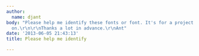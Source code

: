 ```yaml
---
author:
  name: djant
body: "Please help me identify these fonts or font. It's for a project I'm working
  on.\r\n\r\nThanks a lot in advance.\r\nAnt"
date: '2013-06-05 21:43:13'
title: Please help me identify

---
```

